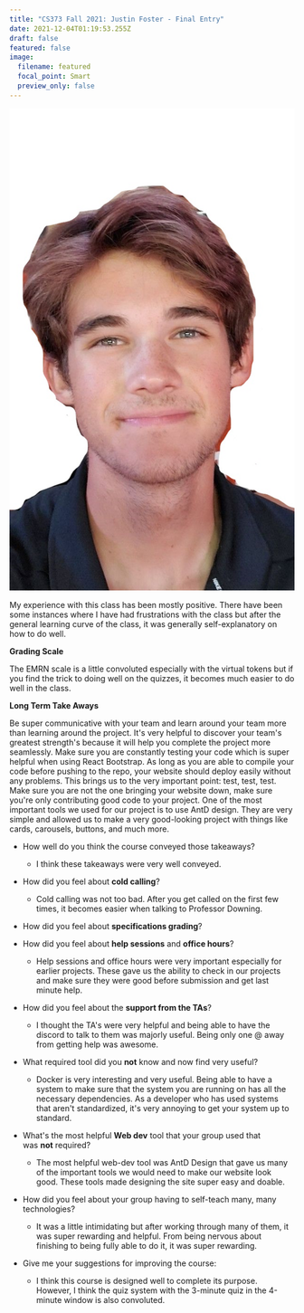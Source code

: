 ```yaml
---
title: "CS373 Fall 2021: Justin Foster - Final Entry"
date: 2021-12-04T01:19:53.255Z
draft: false
featured: false
image:
  filename: featured
  focal_point: Smart
  preview_only: false
---
```

![](selfie-2-_li.jpg)

My experience with this class has been mostly positive. There have been some instances where I have had frustrations with the class but after the general learning curve of the class, it was generally self-explanatory on how to do well. 

**Grading Scale**

The EMRN scale is a little convoluted especially with the virtual tokens but if you find the trick to doing well on the quizzes, it becomes much easier to do well in the class. 

**Long Term Take Aways**

Be super communicative with your team and learn around your team more than learning around the project. It's very helpful to discover your team's greatest strength's because it will help you complete the project more seamlessly.  Make sure you are constantly testing your code which is super helpful when using React Bootstrap. As long as you are able to compile your code before pushing to the repo, your website should deploy easily without any problems. This brings us to the very important point: test, test, test. Make sure you are not the one bringing your website down, make sure you're only contributing good code to your project. One of the most important tools we used for our project is to use AntD design. They are very simple and allowed us to make a very good-looking project with things like cards, carousels, buttons, and much more.





* How well do you think the course conveyed those takeaways?

  * I think these takeaways were very well conveyed.
* How did you feel about **cold calling**?

  * Cold calling was not too bad. After you get called on the first few times, it becomes easier when talking to Professor Downing. 
* How did you feel about **specifications grading**?
* How did you feel about **help sessions** and **office hours**?

  * Help sessions and office hours were very important especially for earlier projects. These gave us the ability to check in our projects and make sure they were good before submission and get last minute help.
* How did you feel about the **support from the TAs**?

  * I thought the TA's were very helpful and being able to have the discord to talk to them was majorly useful. Being only one @ away from getting help was awesome.
* What required tool did you **not** know and now find very useful?

  * Docker is very interesting and very useful. Being able to have a system to make sure that the system you are running on has all the necessary dependencies. As a developer who has used systems that aren't standardized, it's very annoying to get your system up to standard.
* What's the most helpful **Web dev** tool that your group used that was **not** required?

  * The most helpful web-dev tool was AntD Design that gave us many of the important tools we would need to make our website look good. These tools made designing the site super easy and doable.
* How did you feel about your group having to self-teach many, many technologies?

  * It was a little intimidating but after working through many of them, it was super rewarding and helpful. From being nervous about finishing to being fully able to do it, it was super rewarding.
* Give me your suggestions for improving the course:

  * I think this course is designed well to complete its purpose. However, I think the quiz system with the 3-minute quiz in the 4-minute window is also convoluted.